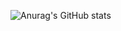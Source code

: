 ![Anurag's GitHub stats](https://github-readme-stats.vercel.app/api?username=rahman-rakib&show_icons=true&theme=tokyonight)
